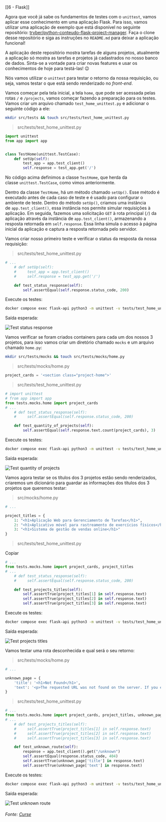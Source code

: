[[6 - Flask]]

Agora que você já sabe os fundamentos de testes com o `unittest`, vamos aplicar esse conhecimento em uma aplicação Flask. Para isso, vamos utilizar uma aplicação de exemplo que está disponível no seguinte repositório: [tryber/python-conteudo-flask-project-manager](https://github.com/tryber/python-conteudo-flask-project-manager). Faça o clone desse repositório e siga as instruções no `README.md` para deixar a aplicação funcional!

A aplicação deste repositório mostra tarefas de alguns projetos, atualmente a aplicação só mostra as tarefas e projetos já cadastrados no nosso banco de dados. Sinta-se a vontade para criar novas features e usar os conhecimentos de hoje para testá-las! 😉

Nós vamos utilizar o `unittest` para testar o retorno da nossa requisição, ou seja, vamos testar o que está sendo renderizado no _front-end_.

Vamos começar pela tela inicial, a tela `home`, que pode ser acessada pelas rotas `/` e `/projects`, vamos começar fazendo a preparação para os testes. Vamos criar um arquivo chamado `test_home_unittest.py` e adicionar o seguinte código a ele:

```bash
mkdir src/tests && touch src/tests/test_home_unittest.py
```

> src/tests/test_home_unittest.py

```python
import unittest
from app import app


class TestHome(unittest.TestCase):
    def setUp(self):
        test_app = app.test_client()
        self.response = test_app.get('/')
```

No código acima definimos a classe `TestHome`, que herda da classe `unittest.TestCase`, como vimos anteriormente.

Dentro da classe `TestHome`, há um método chamado `setUp()`. Esse método é executado antes de cada caso de teste e é usado para configurar o ambiente de teste. Dentro do método `setUp()`, criamos uma instância de `app.test_client()`, essa instância nos permite simular requisições à aplicação. Em seguida, fazemos uma solicitação `GET` à rota principal (`/`) da aplicação através da instância de `app.test_client()`, armazenando a resposta retornada em `self.response`. Essa linha simula o acesso à página inicial da aplicação e captura a resposta retornada pelo servidor.

Vamos criar nosso primeiro teste e verificar o status da resposta da nossa requisição:

> src/tests/test_home_unittest.py

```python
# ...
    # def setUp(self):
    #     test_app = app.test_client()
    #     self.response = test_app.get('/')

    def test_status_response(self):
        self.assertEqual(self.response.status_code, 200)
```

Execute os testes:

```bash
docker compose exec flask-api python3 -m unittest -v tests/test_home_unittest.py -b
```

Saída esperada:

![Test status response](https://content-assets.betrybe.com/prod/997505fc-d4ce-46fc-a3c5-ed9a1cb59193-Test%20status%20response.png)

Vamos verificar se foram criados containers para cada um dos nossos 3 projetos, para isso vamos criar um diretório chamado `mocks` e um arquivo chamado `home.py`:

```bash
mkdir src/tests/mocks && touch src/tests/mocks/home.py
```

> src/tests/mocks/home.py

```python
project_cards = '<section class="project-home">'
```

> src/tests/test_home_unittest.py

```python
# import unittest
# from app import app
from tests.mocks.home import project_cards
# ...
    # def test_status_response(self):
    #     self.assertEqual(self.response.status_code, 200)

    def test_quantity_of_projects(self):
        self.assertEqual(self.response.text.count(project_cards), 3)
```

Execute os testes:

```bash
docker compose exec flask-api python3 -m unittest -v tests/test_home_unittest.py -b
```

Saída esperada:

![Test quantity of projects](https://content-assets.betrybe.com/prod/997505fc-d4ce-46fc-a3c5-ed9a1cb59193-Test%20quantity%20of%20projects.png)

Vamos agora testar se os títulos dos 3 projetos estão sendo renderizados, criaremos um dicionário para guardar as informações dos títulos dos 3 projetos que queremos testar:

> src/mocks/home.py

```python
# ...

project_titles = {
    1: "<h1>Aplicação Web para Gerenciamento de Tarefas</h1>",
    2: "<h1>Aplicativo móvel para rastreamento de exercícios físicos</h1>",
    3: "<h1>Sistema de gestão de vendas online</h1>"
}
```

> src/tests/test_home_unittest.py

Copiar

```python
# ...
from tests.mocks.home import project_cards, project_titles
# ...
    # def test_status_response(self):
    #     self.assertEqual(self.response.status_code, 200)

    def test_projects_titles(self):
        self.assertTrue(project_titles[1] in self.response.text)
        self.assertTrue(project_titles[2] in self.response.text)
        self.assertTrue(project_titles[3] in self.response.text)
```

Execute os testes:

```bash
docker compose exec flask-api python3 -m unittest -v tests/test_home_unittest.py -b
```

Saída esperada:

![Test projects titles](https://content-assets.betrybe.com/prod/997505fc-d4ce-46fc-a3c5-ed9a1cb59193-Test%20projects%20titles.png)

Vamos testar uma rota desconhecida e qual será o seu retorno:

> src/tests/mocks/home.py

```python
# ...

unknown_page = {
    'title': '<h1>Not Found</h1>',
    'text': '<p>The requested URL was not found on the server. If you entered the URL manually please check your spelling and try again.</p>'
}
```

> src/tests/test_home_unittest.py

```python
# ...
from tests.mocks.home import project_cards, project_titles, unknown_page
# ...
    # def test_projects_titles(self):
    #     self.assertTrue(project_titles[1] in self.response.text)
    #     self.assertTrue(project_titles[2] in self.response.text)
    #     self.assertTrue(project_titles[3] in self.response.text)

    def test_unknown_route(self):
        response = app.test_client().get("/unknown")
        self.assertEqual(response.status_code, 404)
        self.assertTrue(unknown_page['title'] in response.text)
        self.assertTrue(unknown_page['text'] in response.text)
```

Execute os testes:

```bash
docker compose exec flask-api python3 -m unittest -v tests/test_home_unittest.py -b
```

Saída esperada:

![Test unknown route](https://content-assets.betrybe.com/prod/997505fc-d4ce-46fc-a3c5-ed9a1cb59193-Test%20unknown%20route.png)


###### Fonte: [Curse](https://app.betrybe.com/learn/course/5e938f69-6e32-43b3-9685-c936530fd326/module/3d93d491-e3ed-409f-bdb6-3a5dcd11f8d2/section/2502e0b8-be2f-4307-aff9-46932f8f13dc/day/b9d963cc-d516-4f86-854f-262dbe185ed7/lesson/7c9c8183-1dc5-4d9f-bb68-79b2807a25eb)
